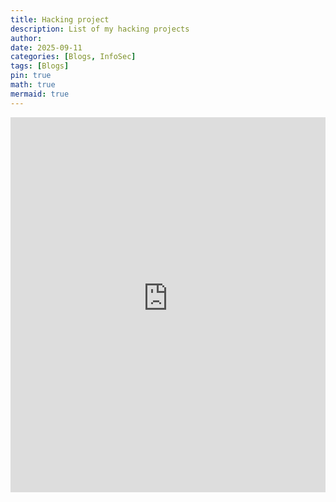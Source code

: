 ```yaml
---
title: Hacking project
description: List of my hacking projects
author: 
date: 2025-09-11 
categories: [Blogs, InfoSec]
tags: [Blogs]
pin: true
math: true
mermaid: true
---
```

<iframe src="https://wahbakamaluddin.notion.site/ebd/26a1359f183c800ab60bd12c0724e00c" width="100%" height="600" frameborder="0" allowfullscreen />